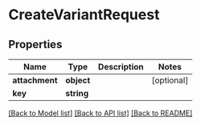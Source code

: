 # CreateVariantRequest

## Properties
Name | Type | Description | Notes
------------ | ------------- | ------------- | -------------
**attachment** | **object** |  | [optional] 
**key** | **string** |  | 

[[Back to Model list]](../../README.md#documentation-for-models) [[Back to API list]](../../README.md#documentation-for-api-endpoints) [[Back to README]](../../README.md)

